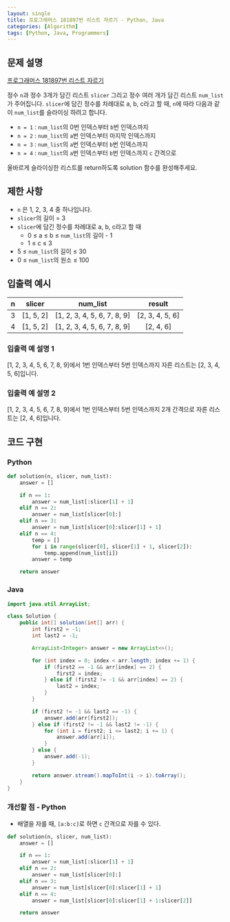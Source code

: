 ```yaml
---
layout: single
title: 프로그래머스 181897번 리스트 자르기 - Python, Java
categories: [Algorithm]
tags: [Python, Java, Programmers]
---
```


## 문제 설명
[프로그래머스 181897번 리스트 자르기](https://school.programmers.co.kr/learn/courses/30/lessons/181897)

정수 `n`과 정수 3개가 담긴 리스트 `slicer` 그리고 정수 여러 개가 담긴 리스트 `num_list`가 주어집니다. `slicer`에 담긴 정수를 차례대로 a, b, c라고 할 때, `n`에 따라 다음과 같이 `num_list`를 슬라이싱 하려고 합니다.

* `n = 1` : `num_list`의 0번 인덱스부터 `b`번 인덱스까지
* `n = 2` : `num_list`의 `a`번 인덱스부터 마지막 인덱스까지
* `n = 3` : `num_list`의 `a`번 인덱스부터 `b`번 인덱스까지
* `n = 4` : `num_list`의 `a`번 인덱스부터 `b`번 인덱스까지 `c` 간격으로

올바르게 슬라이싱한 리스트를 return하도록 solution 함수를 완성해주세요.

## 제한 사항

* `n` 은 1, 2, 3, 4 중 하나입니다.
* `slicer`의 길이 = 3
* `slicer`에 담긴 정수를 차례대로 a, b, c라고 할 때
  * 0 ≤ a ≤ b ≤ `num_list`의 길이 - 1
  * 1 ≤ c ≤ 3
* 5 ≤ `num_list`의 길이 ≤ 30
* 0 ≤ `num_list`의 원소 ≤ 100

## 입출력 예시

| n |   	slicer    |           	num_list            |      	result      |
|:-:|:------------:|:------------------------------:|:-----------------:|
| 3 | 	\[1, 5, 2\] | 	\[1, 2, 3, 4, 5, 6, 7, 8, 9\] | \[2, 3, 4, 5, 6\] |
| 4 | 	\[1, 5, 2\] | 	\[1, 2, 3, 4, 5, 6, 7, 8, 9\] |    \[2, 4, 6\]    |

### 입출력 예 설명 1

\[1, 2, 3, 4, 5, 6, 7, 8, 9\]에서 1번 인덱스부터 5번 인덱스까지 자른 리스트는 \[2, 3, 4, 5, 6\]입니다.

### 입출력 예 설명 2

\[1, 2, 3, 4, 5, 6, 7, 8, 9\]에서 1번 인덱스부터 5번 인덱스까지 2개 간격으로 자른 리스트는 \[2, 4, 6\]입니다.

## 코드 구현

### Python

```python
def solution(n, slicer, num_list):
    answer = []

    if n == 1:
        answer = num_list[:slicer[1] + 1]
    elif n == 2:
        answer = num_list[slicer[0]:]
    elif n == 3:
        answer = num_list[slicer[0]:slicer[1] + 1]
    elif n == 4:
        temp = []
        for i in range(slicer[0], slicer[1] + 1, slicer[2]):
            temp.append(num_list[i])
        answer = temp

    return answer
```

### Java

```java
import java.util.ArrayList;

class Solution {
    public int[] solution(int[] arr) {
        int first2 = -1;
        int last2 = -1;

        ArrayList<Integer> answer = new ArrayList<>();

        for (int index = 0; index < arr.length; index += 1) {
            if (first2 == -1 && arr[index] == 2) {
                first2 = index;
            } else if (first2 != -1 && arr[index] == 2) {
                last2 = index;
            }
        }

        if (first2 != -1 && last2 == -1) {
            answer.add(arr[first2]);
        } else if (first2 != -1 && last2 != -1) {
            for (int i = first2; i <= last2; i += 1) {
                answer.add(arr[i]);
            }
        } else {
            answer.add(-1);
        }

        return answer.stream().mapToInt(i -> i).toArray();
    }
}
```

### 개선할 점 - Python

* 배열을 자를 때, `[a:b:c]`로 하면 `c` 간격으로 자를 수 있다.

```python
def solution(n, slicer, num_list):
    answer = []

    if n == 1:
        answer = num_list[:slicer[1] + 1]
    elif n == 2:
        answer = num_list[slicer[0]:]
    elif n == 3:
        answer = num_list[slicer[0]:slicer[1] + 1]
    elif n == 4:
        answer = num_list[slicer[0]:slicer[1] + 1:slicer[2]]

    return answer
```